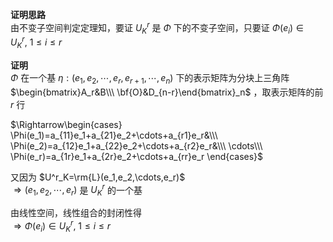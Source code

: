 **证明思路**  
由不变子空间判定定理知，要证 $U^r_K$ 是 $\Phi$ 下的不变子空间，只要证 $\Phi(e_i)\in U^r_K,\ 1\le i\le r$  
  
**证明**  
$\Phi$ 在一个基 $\eta:(e_1,e_2,\cdots,e_r,e_{r+1},\cdots,e_n)$ 下的表示矩阵为分块上三角阵 $\begin{bmatrix}A_r&B\\\  
\bf{O}&D_{n-r}\end{bmatrix}_n$ ，取表示矩阵的前 $r$ 行  
  
$\Rightarrow\begin{cases}  
\Phi(e_1)=a_{11}e_1+a_{21}e_2+\cdots+a_{r1}e_r&\\\  
\Phi(e_2)=a_{12}e_1+a_{22}e_2+\cdots+a_{r2}e_r&\\\  
\cdots\\\  
\Phi(e_r)=a_{1r}e_1+a_{2r}e_2+\cdots+a_{rr}e_r  
\end{cases}$  
  
又因为 $U^r_K=\rm{L}(e_1,e_2,\cdots,e_r)$  
$\Rightarrow(e_1,e_2,\cdots,e_r)$ 是 $U^r_K$ 的一个基  
  
由线性空间，线性组合的封闭性得  
$\Rightarrow\Phi(e_i)\in U^r_K,\ 1\le i\le r$  
